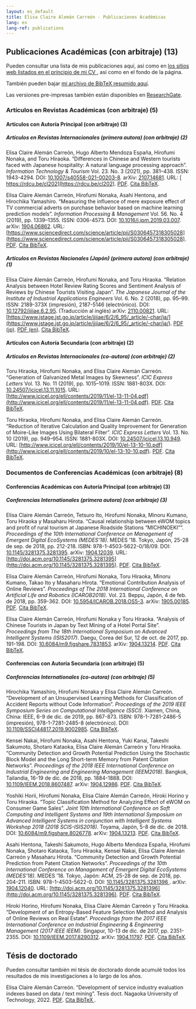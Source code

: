 ```yaml
---
layout: es_default
title: Elisa Claire Alemán Carreón - Publicaciones Académicas
lang: es
lang-ref: publications
---
```


<a id="publications"></a>
## Publicaciones Académicas (con arbitraje) (13) 

 Pueden consultar una lista de mis publicaciones aquí, así como en [los sitios web listados en el principio de mi CV ](/es/cv/#profiles), así como en el fondo de la página.

 También pueden bajar [mi archivo de BibTeX resumido aquí](/assets/publications/BIBs/mypublications.bib).

 Las versiones pre-impresas también están disponibles en [ResearchGate](https://www.researchgate.net/profile/Elisa_Aleman_Carreon).

### Artículos en Revistas Académicas (con arbitraje) (5)

#### Artículos con Autoría Principal (con arbitraje) (3)

##### Artículos en Revistas Internacionales (primera autora) (con arbitraje) (2)

Elisa Claire Alemán Carreón, Hugo Alberto Mendoza España, Hirofumi Nonaka, and Toru Hiraoka. “Differences in Chinese and Western tourists faced with Japanese hospitality: A natural language processing approach”. _Information Technology & Tourism_ Vol. 23. No. 3 (2021), pp. 381–438. ISSN: 1943-4294. DOI: [10.1007/s40558-021-00203-8](https://doi.org/10.1007/s40558-021-00203-8). arXiv: [2107.14681](https://arxiv.org/abs/2107.14681). URL: [ https://rdcu.be/cl202](https://rdcu.be/cl202). [PDF](/assets/publications/PDFs/Carre-n_et_al-2021-Information_Technology_&_Tourism.pdf). [Cita BibTeX](/assets/publications/BIBs/Aleman2021JITT.bib).

Elisa Claire Alemán Carreón, Hirofumi Nonaka, Asahi Hentona, and Hirochika Yamashiro. “Measuring the influence of mere exposure effect of TV commercial adverts on purchase behavior based on machine learning prediction models”. _Information Processing & Management_ Vol. 56. No. 4 (2019), pp. 1339–1355. ISSN: 0306-4573. DOI: [10.1016/j.ipm.2019.03.007](https://doi.org/10.1016/j.ipm.2019.03.007). arXiv: [1904.06862](https://arxiv.org/abs/1904.06862). URL: [https://www.sciencedirect.com/science/article/pii/S0306457318305028](https://www.sciencedirect.com/science/article/pii/S0306457318305028). [PDF](/assets/publications/PDFs/ipm-measuring_tv.pdf). [Cita BibTeX](/assets/publications/BIBs/Aleman2019IPM.bib).

##### Artículos en Revistas Nacionales (Japón) (primera autora) (con arbitraje) (1)

Elisa Claire Alemán Carreón, Hirofumi Nonaka, and Toru Hiraoka. “Relation Analysis between Hotel Review Rating Scores and Sentiment Analysis of Reviews by Chinese Tourists Visiting Japan”. _The Japanese Journal of the Institute of Industrial Applications Engineers_ Vol. 6. No. 2 (2018), pp. 95–99. ISSN: 2189-373X (impresión), 2187-5146 (electrónico).  DOI: [10.12792/jjiiae.6.2.95](https://doi.org/10.12792/jjiiae.6.2.95). (Traducción al inglés) arXiv: [2110.00821](https://arxiv.org/abs/2110.00821). URL: [https://www.jstage.jst.go.jp/article/jjiiae/6/2/6_95/_article/-char/ja/](https://www.jstage.jst.go.jp/article/jjiiae/6/2/6_95/_article/-char/ja/). [PDF (jp)](/assets/publications/PDFs/6_95.pdf). [PDF (en)](/assets/publications/PDFs/jjiiae-scores_en.pdf). [Cita BibTeX](/assets/publications/BIBs/Aleman2018JJIIAE.bib).

#### Artículos con Autoría Secundaria (con arbitraje) (2)

##### Artículos en Revistas Internacionales (co-autora) (con arbitraje) (2)

Toru Hiraoka, Hirofumi Nonaka, and Elisa Claire Alemán Carreón. “Generation of Galvanized Metal Images by Skewness”. _ICIC Express Letters_ Vol. 13. No. 11 (2019), pp. 1015–1019. ISSN: 1881-803X. DOI: [10.24507/icicel.13.11.1015](https://doi.org/10.24507/icicel.13.11.1015). URL: [http://www.icicel.org/ell/contents/2019/11/el-13-11-04.pdf](http://www.icicel.org/ell/contents/2019/11/el-13-11-04.pdf). [PDF](https://elisa-aleman.github.io/assets/publications/PDFs/el-13-11-04.pdf). [Cita BibTeX](https://elisa-aleman.github.io/assets/publications/BIBs/Hiraoka2019ICICEL1311.bib).

Toru Hiraoka, Hirofumi Nonaka, and Elisa Claire Alemán Carreón. “Reduction of Iterative Calculation and Quality Improvement for Generation of Moire-Like Images Using Bilateral Filter”. _ICIC Express Letters_ Vol. 13. No. 10 (2019), pp. 949–954. ISSN: 1881-803X. DOI: [10.24507/icicel.13.10.949](https://doi.org/10.24507/icicel.13.10.949). URL: [http://www.icicel.org/ell/contents/2019/10/el-13-10-10.pdf](http://www.icicel.org/ell/contents/2019/10/el-13-10-10.pdf). [PDF](https://elisa-aleman.github.io/assets/publications/PDFs/el-13-10-10.pdf). [Cita BibTeX](https://elisa-aleman.github.io/assets/publications/BIBs/Hiraoka2019ICICEL1310.bib).

### Documentos de Conferencias Académicas (con arbitraje) (8)

#### Conferencias Académicas con Autoría Principal (con arbitraje) (3)

##### Conferencias Internationales (primera autora) (con arbitraje) (3)

Elisa Claire Alemán Carreón, Tetsuro Ito, Hirofumi Nonaka, Minoru Kumano, Toru Hiraoka y Masaharu Hirota. “Causal relationship between eWOM topics and profit of rural tourism at Japanese Roadside Stations “MICHINOEKI””. _Proceedings of the 10th International Conference on Management of Emergent Digital EcoSystems (MEDES’18)_. MEDES
’18. Tokyo, Japón, 25-28 de sep. de 2018, pp. 212-218. ISBN: 978-1-4503-5622-0/18/09. DOI: [10.1145/3281375.3281395](https://doi.org/10.1145/3281375.3281395). arXiv: [1904.12039](https://arxiv.org/abs/1904.12039). URL: [http://doi.acm.org/10.1145/3281375.3281395](http://doi.acm.org/10.1145/3281375.3281395). [PDF](/assets/publications/PDFs/29.pdf). [Cita BibTeX](/assets/publications/BIBs/Aleman2018MEDES.bib).

Elisa Claire Alemán Carreón, Hirofumi Nonaka, Toru Hiraoka, Minoru Kumano, Takao Ito y Masaharu Hirota. “Emotional Contribution Analysis of Online Reviews”. _Proceedings of The 2018 International Conference on Artificial Life and Robotics (ICAROB2018)_. Vol. 23. Beppu, Japón, 4 de feb. de 2018, pp. 359-362. DOI: [10.5954/ICAROB.2018.OS5-3](https://doi.org/10.5954/ICAROB.2018.OS5-3). arXiv: [1905.00185](https://arxiv.org/abs/1905.00185). [PDF](/assets/publications/PDFs/OS5-3.pdf). [Cita BibTeX](/assets/publications/BIBs/Aleman2018ICAROB.bib).

Elisa Claire Alemán Carreón, Hirofumi Nonaka y Toru Hiraoka. “Analysis of Chinese Tourists in Japan by Text Mining of a Hotel Portal Site”. _Proceedings from The 18th International Symposium on Advanced Intelligent Systems (ISIS2017)_. Daegu, Corea del Sur, 12 de oct. de 2017, pp. 191-198. DOI: [10.6084/m9.figshare.7831853](https://doi.org/10.6084/m9.figshare.7831853). arXiv: [1904.13214](https://arxiv.org/abs/1904.13214). [PDF](/assets/publications/PDFs/31ISIST2a-4_0191-0198.pdf). [Cita BibTeX](/assets/publications/BIBs/Aleman2017ISIS.bib).

#### Conferencias con Autoría Secundaria (con arbitraje) (5)

##### Conferencias Internationales (co-autora) (con arbitraje) (5)

Hirochika Yamashiro, Hirofumi Nonaka y Elisa Claire Alemán Carreón. “Development of an Unsupervised Learning Methods for Classification of Accident Reports without Code Information”. _Proceedings of the 2019 IEEE Symposium Series on Computational Intelligence (SSCI)_. Xiamen, China, China: IEEE, 6-9 de dic. de 2019, pp. 867-873. ISBN: 978-1-7281-2486-5 (impresión), 978-1-7281-2485-8 (electrónico). DOI: [10.1109/SSCI44817.2019.9002985](https://doi.org/10.1109/SSCI44817.2019.9002985). [Cita BibTeX](/assets/publications/BIBs/Yamashiro2019IEEE.bib).

Kensei Nakai, Hirofumi Nonaka, Asahi Hentona, Yuki Kanai, Takeshi Sakumoto, Shotaro Kataoka, Elisa Claire Alemán Carreón y Toru Hiraoka. “Community Detection and Growth Potential Prediction Using the Stochastic Block Model and the Long Short-term Memory from Patent Citation Networks”. _Proceedings of the 2018 IEEE International Conference
on Industrial Engineering and Engineering Management (IEEM2018)_. Bangkok, Tailandia, 16-19 de dic. de 2018, pp. 1884-1888. DOI: [10.1109/IEEM.2018.8607487](https://doi.org/10.1109/IEEM.2018.8607487). arXiv: [1904.12986](https://arxiv.org/abs/1904.12986). [PDF](/assets/publications/PDFs/PID5546541.pdf). [Cita BibTeX](/assets/publications/BIBs/Nakai2018IEEM.bib).

Yoshiki Horii, Hirofumi Nonaka, Elisa Claire Alemán Carreón, Hiroki Horino y Toru Hiraoka. “Topic Classification Method for Analyzing Effect of eWOM on Consumer Game Sales”. _Joint 10th International Conference on Soft Computing and Intelligent Systems and 19th International Symposium on Advanced Intelligent Systems in conjunction with Intelligent Systems Workshop 2018 (2018 SCIS-ISIS2018)_. Toyama, Japón, 5-8 de dic. de 2018. DOI: [10.6084/m9.figshare.8026778](https://doi.org/10.6084/m9.figshare.8026778). arXiv: [1904.13213](https://arxiv.org/abs/1904.13213). [PDF](/assets/publications/PDFs/SCIS-ISIS2018_paper_337.pdf). [Cita BibTeX](/assets/publications/BIBs/Horii2018SCIS-ISIS.bib).

Asahi Hentona, Takeshi Sakumoto, Hugo Alberto Mendoza España, Hirofumi Nonaka, Shotaro Kataoka, Toru Hiraoka, Kensei Nakai, Elisa Claire Alemán Carreón y Masaharu Hirota. “Community Detection and Growth Potential Prediction from Patent Citation Networks”. _Proceedings of the 10th International Conference on Management of Emergent Digital EcoSystems (MEDES’18)_. MEDES ’18. Tokyo, Japón: ACM, 25-28 de sep. de 2018, pp. 204-211. ISBN: 978-1-4503-5622-0. DOI: [10.1145/3281375.3281396 ](https://doi.org/10.1145/3281375.3281396). arXiv: [1904.12040](https://arxiv.org/abs/1904.12040). URL: [http://doi.acm.org/10.1145/3281375.3281396](http://doi.acm.org/10.1145/3281375.3281396). [PDF](/assets/publications/PDFs/30.pdf). [Cita BibTeX](/assets/publications/BIBs/Hentona2018MEDES.bib).

Hiroki Horino, Hirofumi Nonaka, Elisa Claire Alemán Carreón y Toru Hiraoka. “Development of an Entropy-Based Feature Selection Method and Analysis of Online Reviews on Real Estate”. _Proceedings from the 2017 IEEE International Conference on Industrial Engineering & Engineering Management (2017 IEEE IEEM)_. Singapur, 10-13 de dic. de 2017, pp. 2351-2355. DOI: [10.1109/IEEM.2017.8290312](https://doi.org/10.1109/IEEM.2017.8290312). arXiv: [1904.11797](https://arxiv.org/abs/1904.11797). [PDF](/assets/publications/PDFs/476_849.pdf). [Cita BibTeX](/assets/publications/BIBs/Horino2017IEEM.bib).

## Tésis de doctorado

Pueden consultar también mi tésis de doctorado donde acumulé todos los resultados de mis investigaciones a lo largo de los años.

Elisa Claire Alemán Carreón. “Development of service industry evaluation indexes based on data / text mining”. Tesis doct. Nagaoka University of Technology, 2022. [PDF](/assets/publications/PDFs/nut-phd-thesis_V3.pdf). [Cita BibTeX ](/assets/publications/BIBs/Aleman2022NUT_phd.bib).